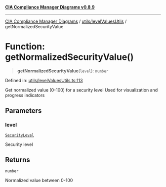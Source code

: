 [**CIA Compliance Manager Diagrams v0.8.9**](../../../README.md)

***

[CIA Compliance Manager Diagrams](../../../modules.md) / [utils/levelValuesUtils](../README.md) / getNormalizedSecurityValue

# Function: getNormalizedSecurityValue()

> **getNormalizedSecurityValue**(`level`): `number`

Defined in: [utils/levelValuesUtils.ts:113](https://github.com/Hack23/cia-compliance-manager/blob/e1ae27dd41c4ccea8a13cdec993022242a97dce3/src/utils/levelValuesUtils.ts#L113)

Get normalized value (0-100) for a security level
Used for visualization and progress indicators

## Parameters

### level

[`SecurityLevel`](../../../types/cia/type-aliases/SecurityLevel.md)

Security level

## Returns

`number`

Normalized value between 0-100
